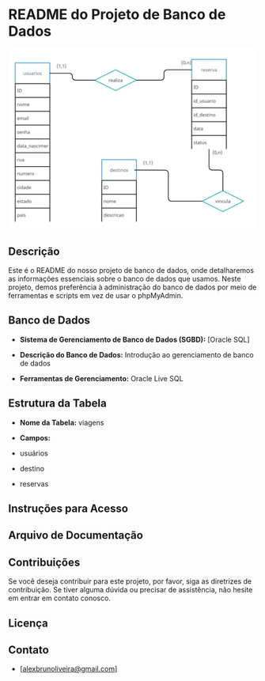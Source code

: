 
# README do Projeto de Banco de Dados

![Logo do Projeto](https://github.com/alexbrunoliveira/Bootcamp-Santander2023/blob/main/SQL/UML.png)


## Descrição

Este é o README do nosso projeto de banco de dados, onde detalharemos as informações essenciais sobre o banco de dados que usamos. Neste projeto, demos preferência à administração do banco de dados por meio de ferramentas e scripts em vez de usar o phpMyAdmin.

## Banco de Dados

- **Sistema de Gerenciamento de Banco de Dados (SGBD):** [Oracle SQL]

- **Descrição do Banco de Dados:** Introdução ao gerenciamento de banco de dados 

- **Ferramentas de Gerenciamento:** Oracle Live SQL

## Estrutura da Tabela

- **Nome da Tabela:** viagens

- **Campos:** 
- usuários
- destino
- reservas

## Instruções para Acesso


## Arquivo de Documentação


## Contribuições

Se você deseja contribuir para este projeto, por favor, siga as diretrizes de contribuição. Se tiver alguma dúvida ou precisar de assistência, não hesite em entrar em contato conosco.

## Licença


## Contato

- [alexbrunoliveira@gmail.com]



